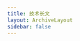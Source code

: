 ```yaml
---
title: 技术长文
layout: ArchiveLayout
sidebar: false
---
```


<!-- 
---
title: 技术长文
date: 2021-05-02
tags: Data Structures & Algorithms
sidebar: true
---
-->

